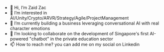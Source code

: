 - 👋 Hi, I’m Zaid Zac 
- 👀 I’m interested in AI/Unity/Crypto/ARVR/Strategy/Agile/ProjectManagement 
- 🌱 I’m currently building a business leveraging conversational AI with real character emotions 
- 💞️ I’m looking to collaborate on the development of Singapore's first AI-powered "chatbot" in the private education sector 
- 📫 How to reach me? you can add me on my social on Linkedin 

<!---
zaidzac95/zaidzac95 is a ✨ special ✨ repository because its `README.md` (this file) appears on your GitHub profile.
You can click the Preview link to take a look at your changes.
--->
